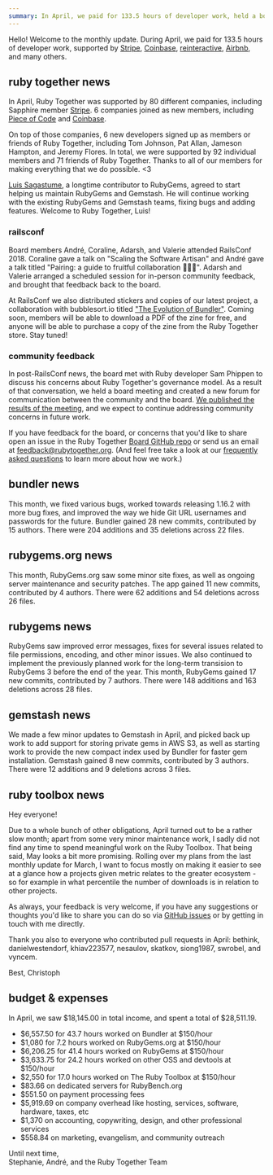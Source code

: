 ```yaml
---
summary: In April, we paid for 133.5 hours of developer work, held a board meeting, and created a new feedback forum for Ruby Together.
---
```


Hello! Welcome to the monthly update. During April, we paid for 133.5 hours of developer work, supported by [Stripe](https://stripe.com), [Coinbase](https://coinbase.com), [reinteractive](https://reinteractive.com/), [Airbnb](http://airbnb.com), and many others.


## ruby together news

In April, Ruby Together was supported by 80 different companies, including Sapphire member [Stripe](https://stripe.com). 6 companies joined as new members, including [Piece of Code](http://www.pieceofcode.com) and [Coinbase](https://www.coinbase.com).

On top of those companies, 6 new developers signed up as members or friends of Ruby Together, including Tom Johnson, Pat Allan, Jameson Hampton, and Jeremy Flores. In total, we were supported by 92 individual members and 71 friends of Ruby Together. Thanks to all of our members for making everything that we do possible. &lt;3

[Luis Sagastume](https://github.com/bronzdoc), a longtime contributor to RubyGems, agreed to start helping us maintain RubyGems and Gemstash. He will continue working with the existing RubyGems and Gemstash teams, fixing bugs and adding features. Welcome to Ruby Together, Luis!

### railsconf

Board members André, Coraline, Adarsh, and Valerie attended RailsConf 2018. Coraline gave a talk on "Scaling the Software Artisan" and André gave a talk titled "Pairing: a guide to fruitful collaboration 🍓🍑🍐". Adarsh and Valerie arranged a scheduled session for in-person community feedback, and brought that feedback back to the board.

At RailsConf we also distributed stickers and copies of our latest project, a collaboration with bubblesort.io titled ["The Evolution of Bundler"](https://twitter.com/sailorhg/status/984232596870606848?s=12). Coming soon, members will be able to download a PDF of the zine for free, and anyone will be able to purchase a copy of the zine from the Ruby Together store. Stay tuned!

### community feedback

In post-RailsConf news, the board met with Ruby developer Sam Phippen to discuss his concerns about Ruby Together's governance model. As a result of that conversation, we held a board meeting and created a new forum for communication between the community and the board. [We published the results of the meeting](https://rubytogether.org/news/2018-04-25-april-22-board-meeting-results), and we expect to continue addressing community concerns in future work.

If you have feedback for the board, or concerns that you'd like to share open an issue in the Ruby Together [Board GitHub repo](https://github.com/rubytogether/board) or send us an email at [feedback@rubytogether.org](mailto:feedback@rubytogether.org). (And feel free take a look at our [frequently asked questions](https://rubytogether.org/companies#faq) to learn more about how we work.)

## bundler news

This month, we fixed various bugs, worked towards releasing 1.16.2 with more bug fixes, and improved the way we hide Git URL usernames and passwords for the future. Bundler gained 28 new commits, contributed by 15 authors. There were 204 additions and 35 deletions across 22 files.

## rubygems.org news

This month, RubyGems.org saw some minor site fixes, as well as ongoing server maintenance and security patches. The app gained 11 new commits, contributed by 4 authors. There were 62 additions and 54 deletions across 26 files.

## rubygems news

RubyGems saw improved error messages, fixes for several issues related to file permissions, encoding, and other minor issues. We also continued to implement the previously planned work for the long-term transision to RubyGems 3 before the end of the year. This month, RubyGems gained 17 new commits, contributed by 7 authors. There were 148 additions and 163 deletions across 28 files.

## gemstash news

We made a few minor updates to Gemstash in April, and picked back up work to add support for storing private gems in AWS S3, as well as starting work to provide the new compact index used by Bundler for faster gem installation. Gemstash gained 8 new commits, contributed by 3 authors. There were 12 additions and 9 deletions across 3 files.

## ruby toolbox news

Hey everyone!

Due to a whole bunch of other obligations, April turned out to be a rather slow month; apart from some very minor maintenance work, I sadly did not find any time to spend meaningful work on the Ruby Toolbox. That being said, May looks a bit more promising. Rolling over my plans from the last monthly update for March, I want to focus mostly on making it easier to see at a glance how a projects given metric relates to the greater ecosystem - so for example in what percentile the number of downloads is in relation to other projects.

As always, your feedback is very welcome, if you have any suggestions or thoughts you'd like to share you can do so via [GitHub issues](https://github.com/rubytoolbox/rubytoolbox/issues) or by getting in touch with me directly.

Thank you also to everyone who contributed pull requests in April: bethink, danielwestendorf, khiav223577, nesaulov, skatkov, siong1987, swrobel, and vyncem.

Best,
Christoph

## budget &amp; expenses

In April, we saw $18,145.00 in total income, and spent a total of $28,511.19.

* $6,557.50 for 43.7 hours worked on Bundler at $150/hour
* $1,080 for 7.2 hours worked on RubyGems.org at $150/hour
* $6,206.25 for 41.4 hours worked on RubyGems at $150/hour
* $3,633.75 for 24.2 hours worked on other OSS and devtools at $150/hour
* $2,550 for 17.0 hours worked on The Ruby Toolbox at $150/hour
* $83.66 on dedicated servers for RubyBench.org
* $551.50 on payment processing fees
* $5,919.69 on company overhead like hosting, services, software, hardware, taxes, etc
* $1,370 on accounting, copywriting, design, and other professional services
* $558.84 on marketing, evangelism, and community outreach

Until next time,<br>
Stephanie, André, and the Ruby Together Team
